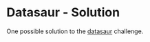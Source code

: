 # Datasaur - Solution

One possible solution to the [datasaur](https://github.com/ci-wdi-900/datasaur) challenge.
